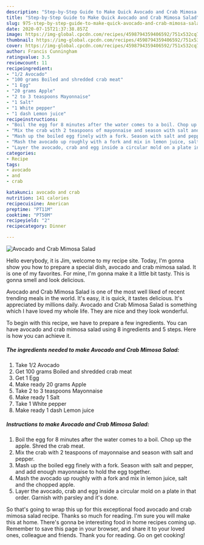 ```yaml
---
description: "Step-by-Step Guide to Make Quick Avocado and Crab Mimosa Salad"
title: "Step-by-Step Guide to Make Quick Avocado and Crab Mimosa Salad"
slug: 975-step-by-step-guide-to-make-quick-avocado-and-crab-mimosa-salad
date: 2020-07-15T21:37:38.857Z
image: https://img-global.cpcdn.com/recipes/4598794359406592/751x532cq70/avocado-and-crab-mimosa-salad-recipe-main-photo.jpg
thumbnail: https://img-global.cpcdn.com/recipes/4598794359406592/751x532cq70/avocado-and-crab-mimosa-salad-recipe-main-photo.jpg
cover: https://img-global.cpcdn.com/recipes/4598794359406592/751x532cq70/avocado-and-crab-mimosa-salad-recipe-main-photo.jpg
author: Francis Cunningham
ratingvalue: 3.5
reviewcount: 11
recipeingredient:
- "1/2 Avocado"
- "100 grams Boiled and shredded crab meat"
- "1 Egg"
- "20 grams Apple"
- "2 to 3 teaspoons Mayonnaise"
- "1 Salt"
- "1 White pepper"
- "1 dash Lemon juice"
recipeinstructions:
- "Boil the egg for 8 minutes after the water comes to a boil. Chop up the apple. Shred the crab meat."
- "Mix the crab with 2 teaspoons of mayonnaise and season with salt and pepper."
- "Mash up the boiled egg finely with a fork. Season with salt and pepper, and add enough mayonnaise to hold the egg together."
- "Mash the avocado up roughly with a fork and mix in lemon juice, salt and the chopped apple."
- "Layer the avocado, crab and egg inside a circular mold on a plate in that order. Garnish with parsley and it&#39;s done."
categories:
- Recipe
tags:
- avocado
- and
- crab

katakunci: avocado and crab 
nutrition: 141 calories
recipecuisine: American
preptime: "PT11M"
cooktime: "PT50M"
recipeyield: "2"
recipecategory: Dinner

---
```



![Avocado and Crab Mimosa Salad](https://img-global.cpcdn.com/recipes/4598794359406592/751x532cq70/avocado-and-crab-mimosa-salad-recipe-main-photo.jpg)

Hello everybody, it is Jim, welcome to my recipe site. Today, I'm gonna show you how to prepare a special dish, avocado and crab mimosa salad. It is one of my favorites. For mine, I'm gonna make it a little bit tasty. This is gonna smell and look delicious.



Avocado and Crab Mimosa Salad is one of the most well liked of recent trending meals in the world. It's easy, it is quick, it tastes delicious. It's appreciated by millions daily. Avocado and Crab Mimosa Salad is something which I have loved my whole life. They are nice and they look wonderful.


To begin with this recipe, we have to prepare a few ingredients. You can have avocado and crab mimosa salad using 8 ingredients and 5 steps. Here is how you can achieve it.

<!--inarticleads1-->

##### The ingredients needed to make Avocado and Crab Mimosa Salad:

1. Take 1/2 Avocado
1. Get 100 grams Boiled and shredded crab meat
1. Get 1 Egg
1. Make ready 20 grams Apple
1. Take 2 to 3 teaspoons Mayonnaise
1. Make ready 1 Salt
1. Take 1 White pepper
1. Make ready 1 dash Lemon juice




<!--inarticleads2-->

##### Instructions to make Avocado and Crab Mimosa Salad:

1. Boil the egg for 8 minutes after the water comes to a boil. Chop up the apple. Shred the crab meat.
1. Mix the crab with 2 teaspoons of mayonnaise and season with salt and pepper.
1. Mash up the boiled egg finely with a fork. Season with salt and pepper, and add enough mayonnaise to hold the egg together.
1. Mash the avocado up roughly with a fork and mix in lemon juice, salt and the chopped apple.
1. Layer the avocado, crab and egg inside a circular mold on a plate in that order. Garnish with parsley and it&#39;s done.




So that's going to wrap this up for this exceptional food avocado and crab mimosa salad recipe. Thanks so much for reading. I'm sure you will make this at home. There's gonna be interesting food in home recipes coming up. Remember to save this page in your browser, and share it to your loved ones, colleague and friends. Thank you for reading. Go on get cooking!
